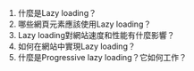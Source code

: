 

1. 什麼是Lazy loading？ 
2. 哪些網頁元素應該使用Lazy loading？ 
3. Lazy loading對網站速度和性能有什麼影響？ 
4. 如何在網站中實現Lazy loading？ 
5. 什麼是Progressive lazy loading？它如何工作？